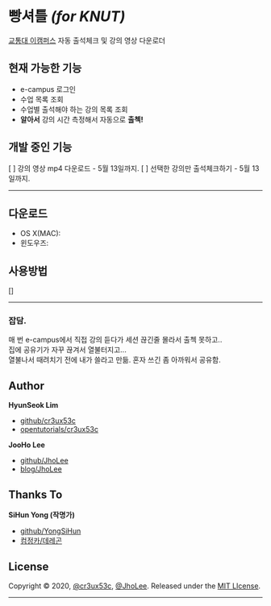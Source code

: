 # 빵셔틀 _(for KNUT)_
[교통대 이캠퍼스](https://ecampus.ut.ac.kr) 자동 출석체크 및 강의 영상 다운로더
 

## 현재 가능한 기능
 - e-campus 로그인
 - 수업 목록 조회
 - 수업별 출석해야 하는 강의 목록 조회
 - **알아서** 강의 시간 측정해서 자동으로 **출첵!**
 
## 개발 중인 기능
 [ ] 강의 영상 mp4 다운로드 - 5월 13일까지.
 [ ] 선택한 강의만 출석체크하기 - 5월 13일까지.
 
 
---
## 다운로드
 - OS X(MAC): 
 - 윈도우즈: 
 
 
## 사용방법
[]


---
### 잡담.
 매 번 e-campus에서 직접 강의 듣다가 세션 끊긴줄 몰라서 출첵 못하고..  
 집에 공유기가 자꾸 끊겨서 열불터지고...  
 열불나서 때려치기 전에 내가 쓸라고 만듦.
 혼자 쓰긴 좀 아까워서 공유함.
 



## Author

**HyunSeok Lim**

 * [github/cr3ux53c](https://github.com/cr3ux53c)
 * [opentutorials/cr3ux53c](https://opentutorials.org/profile/59915)
 
**JooHo Lee**

 * [github/JhoLee](https://github.com/jholee)
 * [blog/JhoLee](https://blog.jholee.kr)
 
## Thanks To

**SiHun Yong (작명가)**

 * [github/YongSiHun](https://github.com/yongsihun)
 * [컴정카/데레곤](https://cafe.naver.com/bagsingood1537)

 
## License

Copyright © 2020, [@cr3ux53c](https://github.com/cr3ux53c), [@JhoLee](https://github.com/jholee).
Released under the [MIT LIcense](LICENSE).

***


